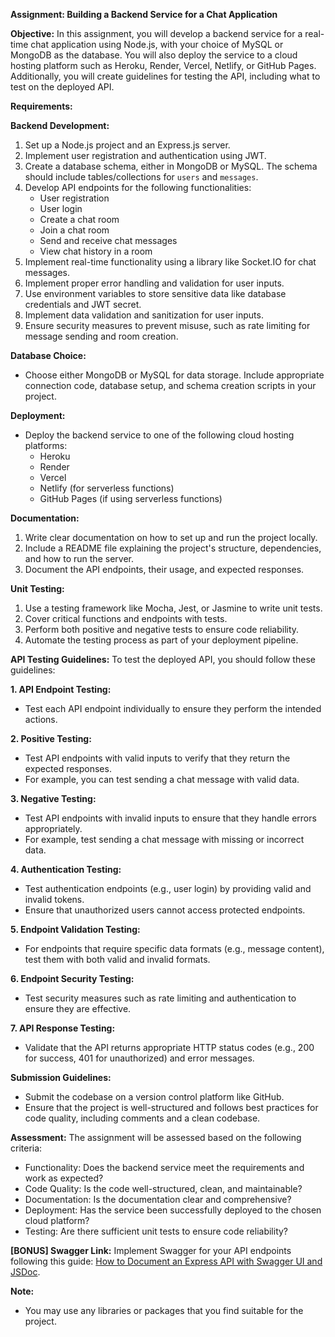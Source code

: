 **Assignment: Building a Backend Service for a Chat Application**

**Objective:**
In this assignment, you will develop a backend service for a real-time chat application using Node.js, with your choice of MySQL or MongoDB as the database. You will also deploy the service to a cloud hosting platform such as Heroku, Render, Vercel, Netlify, or GitHub Pages. Additionally, you will create guidelines for testing the API, including what to test on the deployed API.

**Requirements:**

**Backend Development:**
1. Set up a Node.js project and an Express.js server.
2. Implement user registration and authentication using JWT.
3. Create a database schema, either in MongoDB or MySQL. The schema should include tables/collections for `users` and `messages`.
4. Develop API endpoints for the following functionalities:
   - User registration
   - User login
   - Create a chat room
   - Join a chat room
   - Send and receive chat messages
   - View chat history in a room
5. Implement real-time functionality using a library like Socket.IO for chat messages.
6. Implement proper error handling and validation for user inputs.
7. Use environment variables to store sensitive data like database credentials and JWT secret.
8. Implement data validation and sanitization for user inputs.
9. Ensure security measures to prevent misuse, such as rate limiting for message sending and room creation.

**Database Choice:**
- Choose either MongoDB or MySQL for data storage. Include appropriate connection code, database setup, and schema creation scripts in your project.

**Deployment:**
- Deploy the backend service to one of the following cloud hosting platforms:
   - Heroku
   - Render
   - Vercel
   - Netlify (for serverless functions)
   - GitHub Pages (if using serverless functions)

**Documentation:**
1. Write clear documentation on how to set up and run the project locally.
2. Include a README file explaining the project's structure, dependencies, and how to run the server.
3. Document the API endpoints, their usage, and expected responses.

**Unit Testing:**
1. Use a testing framework like Mocha, Jest, or Jasmine to write unit tests.
2. Cover critical functions and endpoints with tests.
3. Perform both positive and negative tests to ensure code reliability.
4. Automate the testing process as part of your deployment pipeline.

**API Testing Guidelines:**
To test the deployed API, you should follow these guidelines:

**1. API Endpoint Testing:**
   - Test each API endpoint individually to ensure they perform the intended actions.

**2. Positive Testing:**
   - Test API endpoints with valid inputs to verify that they return the expected responses.
   - For example, you can test sending a chat message with valid data.

**3. Negative Testing:**
   - Test API endpoints with invalid inputs to ensure that they handle errors appropriately.
   - For example, test sending a chat message with missing or incorrect data.

**4. Authentication Testing:**
   - Test authentication endpoints (e.g., user login) by providing valid and invalid tokens.
   - Ensure that unauthorized users cannot access protected endpoints.

**5. Endpoint Validation Testing:**
   - For endpoints that require specific data formats (e.g., message content), test them with both valid and invalid formats.

**6. Endpoint Security Testing:**
   - Test security measures such as rate limiting and authentication to ensure they are effective.

**7. API Response Testing:**
   - Validate that the API returns appropriate HTTP status codes (e.g., 200 for success, 401 for unauthorized) and error messages.

**Submission Guidelines:**
- Submit the codebase on a version control platform like GitHub.
- Ensure that the project is well-structured and follows best practices for code quality, including comments and a clean codebase.

**Assessment:**
The assignment will be assessed based on the following criteria:
- Functionality: Does the backend service meet the requirements and work as expected?
- Code Quality: Is the code well-structured, clean, and maintainable?
- Documentation: Is the documentation clear and comprehensive?
- Deployment: Has the service been successfully deployed to the chosen cloud platform?
- Testing: Are there sufficient unit tests to ensure code reliability?

**[BONUS] Swagger Link:**
Implement Swagger for your API endpoints following this guide: [How to Document an Express API with Swagger UI and JSDoc](https://dev.to/kabartolo/how-to-document-an-express-api-with-swagger-ui-and-jsdoc-50do).

**Note:**
- You may use any libraries or packages that you find suitable for the project.
